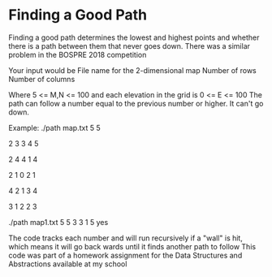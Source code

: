 ﻿# Finding a Good Path

 Finding a good path determines the lowest and highest points and whether there is a path between them that never goes down.
 There was a similar problem in the BOSPRE 2018 competition

Your input would be 
<fname> File name for the 2-dimensional map
<M>     Number of rows
<N>     Number of columns 

Where 5 <= M,N <= 100 and each elevation in the grid is 0 <= E <= 100
The path can follow a number equal to the previous number or higher. It can't go down.

Example:
./path map.txt 5 5

2 3 3 4 5

2 4 4 1 4

2 1 0 2 1

4 2 1 3 4

3 1 2 2 3

./path map1.txt 5 5
3 3 1 5 yes

The code tracks each number and will run recursively if a "wall" is hit, which means it will go back wards until it finds another path to follow
This code was part of a homework assignment for the Data Structures and Abstractions available at my school
